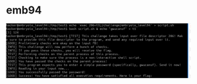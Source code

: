 # emb94

![Make a simple script with echo, which will execute t1 with the file descriptor 206 then execute that script with sending stdin to that t1. Such tjat when script is starting to run, it takes input from t1.](<../../.gitbook/assets/image (2) (1).png>)
